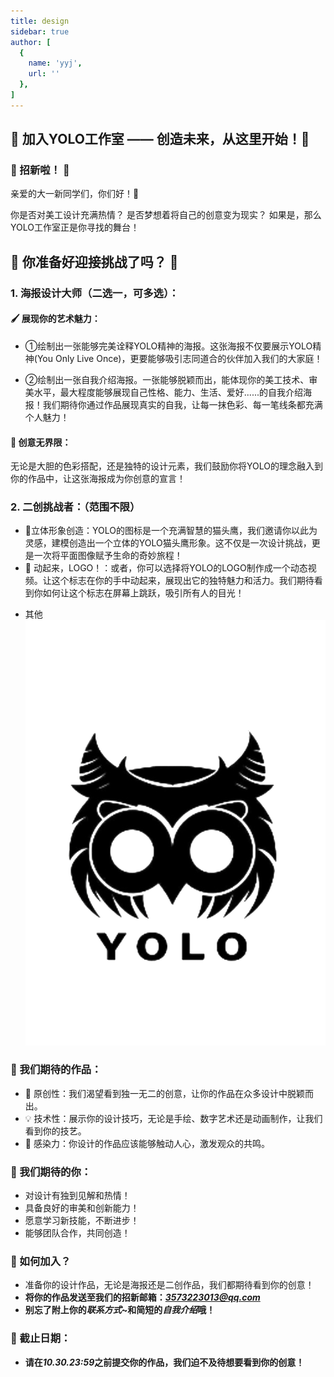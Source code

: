 ```yaml
---
title: design
sidebar: true
author: [
  {
    name: 'yyj',
    url: ''
  },
]
---
```


## 🌟 加入YOLO工作室 —— 创造未来，从这里开始！🌟

### 🎉 招新啦！ 🎉<br>

亲爱的大一新同学们，你们好！👋

你是否对美工设计充满热情？
是否梦想着将自己的创意变为现实？
如果是，那么YOLO工作室正是你寻找的舞台！

## 🚀 你准备好迎接挑战了吗？ 🚀<br>
### 1. 海报设计大师（二选一，可多选）：
#### 🖌️ 展现你的艺术魅力：
-   ①绘制出一张能够完美诠释YOLO精神的海报。这张海报不仅要展示YOLO精神(You Only Live Once)，更要能够吸引志同道合的伙伴加入我们的大家庭！
* ②绘制出一张自我介绍海报。一张能够脱颖而出，能体现你的美工技术、审美水平，最大程度能够展现自己性格、能力、生活、爱好......的自我介绍海报！我们期待你通过作品展现真实的自我，让每一抹色彩、每一笔线条都充满个人魅力！
#### 🌟 创意无界限：
无论是大胆的色彩搭配，还是独特的设计元素，我们鼓励你将YOLO的理念融入到你的作品中，让这张海报成为你创意的宣言！

### 2. 二创挑战者：（范围不限）
- 🦉立体形象创造：YOLO的图标是一个充满智慧的猫头鹰，我们邀请你以此为灵感，建模创造出一个立体的YOLO猫头鹰形象。这不仅是一次设计挑战，更是一次将平面图像赋予生命的奇妙旅程！
- 🎥 动起来，LOGO！：或者，你可以选择将YOLO的LOGO制作成一个动态视频。让这个标志在你的手中动起来，展现出它的独特魅力和活力。我们期待看到你如何让这个标志在屏幕上跳跃，吸引所有人的目光！
* 其他<br>
  ![logo](./assets/logo.png)


### 🌟 我们期待的作品：
- 🎨 原创性：我们渴望看到独一无二的创意，让你的作品在众多设计中脱颖而出。
- 💡 技术性：展示你的设计技巧，无论是手绘、数字艺术还是动画制作，让我们看到你的技艺。
- 🌈 感染力：你设计的作品应该能够触动人心，激发观众的共鸣。

### 🌈 我们期待的你：
- 对设计有独到见解和热情！
- 具备良好的审美和创新能力！
- 愿意学习新技能，不断进步！
- 能够团队合作，共同创造！

### 💌 如何加入？
- 准备你的设计作品，无论是海报还是二创作品，我们都期待看到你的创意！
- **将你的作品发送至我们的招新邮箱：*3573223013@qq.com***
- **别忘了附上你的*联系方式*~和简短的*自我介绍*哦！**

### 📆 截止日期：
- **请在*10.30.23:59*之前提交你的作品，我们迫不及待想要看到你的创意！**
